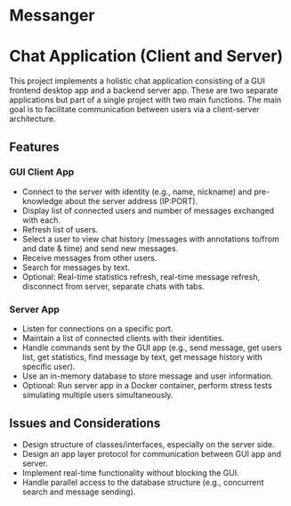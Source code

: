 # Messanger
# Chat Application (Client and Server)

This project implements a holistic chat application consisting of a GUI frontend desktop app and a backend server app. These are two separate applications but part of a single project with two main functions. The main goal is to facilitate communication between users via a client-server architecture.

## Features

### GUI Client App
- Connect to the server with identity (e.g., name, nickname) and pre-knowledge about the server address (IP:PORT).
- Display list of connected users and number of messages exchanged with each.
- Refresh list of users.
- Select a user to view chat history (messages with annotations to/from and date & time) and send new messages.
- Receive messages from other users.
- Search for messages by text.
- Optional: Real-time statistics refresh, real-time message refresh, disconnect from server, separate chats with tabs.

### Server App
- Listen for connections on a specific port.
- Maintain a list of connected clients with their identities.
- Handle commands sent by the GUI app (e.g., send message, get users list, get statistics, find message by text, get message history with specific user).
- Use an in-memory database to store message and user information.
- Optional: Run server app in a Docker container, perform stress tests simulating multiple users simultaneously.

## Issues and Considerations
- Design structure of classes/interfaces, especially on the server side.
- Design an app layer protocol for communication between GUI app and server.
- Implement real-time functionality without blocking the GUI.
- Handle parallel access to the database structure (e.g., concurrent search and message sending).


